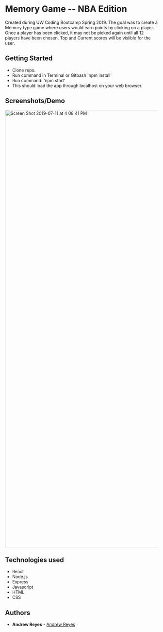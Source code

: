 # Memory Game -- NBA Edition 

Created during UW Coding Bootcamp Spring 2019. The goal was to create a Memory type game where users would earn points by clicking on a player.
Once a player has been clicked, it may not be picked again until all 12 players have been chosen. Top and Current scores will be visiible for the user.

## Getting Started

- Clone repo.
- Run command in Terminal or Gitbash 'npm install'
- Run command: 'npm start'
- This should load the app through localhost on your web browser.

## Screenshots/Demo

<img width="1439" alt="Screen Shot 2019-07-11 at 4 08 41 PM" src="https://user-images.githubusercontent.com/44654955/61091665-dbb78d80-a3f7-11e9-8aed-c70d3c24ab79.png">


## Technologies used
- React
- Node.js
- Express
- Javascript
- HTML
- CSS



## Authors

* **Andrew Reyes** - [Andrew Reyes](https://github.com/andrwjrdn)

